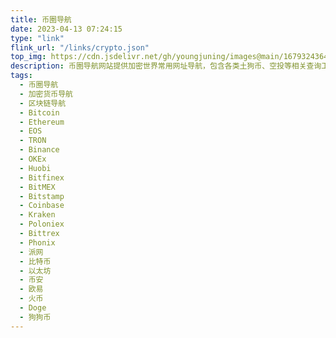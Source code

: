 ```yaml
---
title: 币圈导航
date: 2023-04-13 07:24:15
type: "link"
flink_url: "/links/crypto.json"
top_img: https://cdn.jsdelivr.net/gh/youngjuning/images@main/1679324364526.png
description: 币圈导航网站提供加密世界常用网址导航，包含各类土狗币、空投等相关查询工具。
tags:
  - 币圈导航
  - 加密货币导航
  - 区块链导航
  - Bitcoin
  - Ethereum
  - EOS
  - TRON
  - Binance
  - OKEx
  - Huobi
  - Bitfinex
  - BitMEX
  - Bitstamp
  - Coinbase
  - Kraken
  - Poloniex
  - Bittrex
  - Phonix
  - 派网
  - 比特币
  - 以太坊
  - 币安
  - 欧易
  - 火币
  - Doge
  - 狗狗币
---
```

